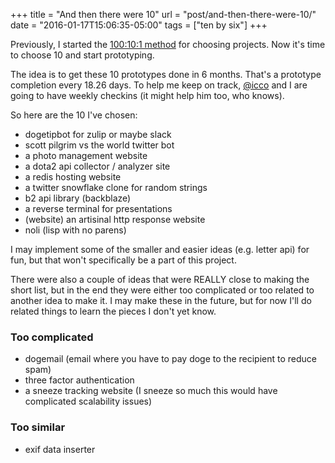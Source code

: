 +++
title = "And then there were 10"
url = "post/and-then-there-were-10/"
date = "2016-01-17T15:06:35-05:00"
tags = ["ten by six"]
+++

Previously, I started the [100:10:1 method](http://redlua.com/post/100-10-1/)
for choosing projects.
Now it's time to choose 10 and start prototyping.

The idea is to get these 10 prototypes done in 6 months.
That's a prototype completion every 18.26 days.
To help me keep on track, [@icco](https://twitter.com/icco) and I are going to
have weekly checkins (it might help him too, who knows).

So here are the 10 I've chosen:

- dogetipbot for zulip or maybe slack
- scott pilgrim vs the world twitter bot
- a photo management website
- a dota2 api collector / analyzer site
- a redis hosting website
- a twitter snowflake clone for random strings
- b2 api library (backblaze)
- a reverse terminal for presentations
- (website) an artisinal http response website
- noli (lisp with no parens)

I may implement some of the smaller and easier ideas (e.g. letter api) for fun,
but that won't specifically be a part of this project.

There were also a couple of ideas that were REALLY close to making the short
list, but in the end they were either too complicated or too related to another
idea to make it.
I may make these in the future, but for now I'll do related things to learn the
pieces I don't yet know.

### Too complicated

- dogemail (email where you have to pay doge to the recipient to reduce spam)
- three factor authentication
- a sneeze tracking website (I sneeze so much this would have complicated scalability issues)

### Too similar

- exif data inserter
